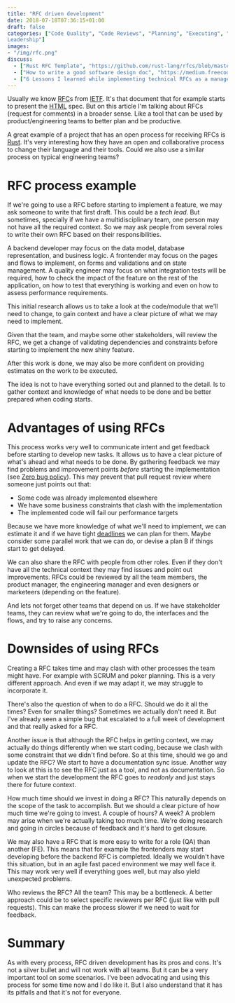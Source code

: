 ```yaml
---
title: "RFC driven development"
date: 2018-07-18T07:36:15+01:00
draft: false
categories: ["Code Quality", "Code Reviews", "Planning", "Executing", "Technical
Leadership"]
images:
- "/img/rfc.png"
discuss:
  - ["Rust RFC Template", "https://github.com/rust-lang/rfcs/blob/master/0000-template.md"]
  - ["How to write a good software design doc", "https://medium.freecodecamp.org/how-to-write-a-good-software-design-document-66fcf019569c"]
  - ["6 Lessons I learned while implementing technical RFCs as a management tool", "https://buriti.ca/6-lessons-i-learned-while-implementing-technical-rfcs-as-a-management-tool-34687dbf46cb"]
---
```



Usually we know [RFC](https://en.wikipedia.org/wiki/Request_for_Comments)s from
[IETF](https://en.wikipedia.org/wiki/Internet_Engineering_Task_Force). It's
that document that for example starts to present the [HTML](https://tools.ietf.org/html/rfc2616)
spec. But on this article I'm talking about RFCs (request for comments) in a
broader sense. Like a tool
that can be used by product/engineering teams to better plan and be productive.

<!--more-->

A great example of a project that has an open process for receiving RFCs is
[Rust](http://rust-lang.github.io/rfcs/). It's very interesting how they have
an open and collaborative process to change their language and their tools. Could
we also use a similar process on typical engineering teams?

# RFC process example

If we're going to use a RFC before starting to implement a feature, we may
ask someone to write that first draft. This could be a _tech lead_. But sometimes,
specially if we have a multidisciplinary team, one person may not have all
the required context. So we may ask people from several roles to write their
own RFC based on their responsibilities.

A backend developer may focus on the data model, database representation,
and business logic. A frontender may focus on the pages and flows to implement,
on forms and validations and on state management. A quality engineer may focus
on what integration tests will be required, how to check the impact of the feature
on the rest of the application, on how to test that everything
is working and even on how to assess performance requirements.

This initial research allows us to take a look at the code/module that we'll need
to change, to gain context and have a clear picture of what we may need
to implement.

Given that the team, and maybe some other stakeholders, will review the RFC, we
get a change of validating dependencies and constraints before starting to
implement the new shiny feature.

After this work is done, we may also be more confident on providing estimates
on the work to be executed.

The idea is not to have everything sorted out and planned to the detail. Is to
gather context and knowledge of what needs to be done and be better prepared
when coding starts.

# Advantages of using RFCs

This process works very well to communicate intent and get feedback before
starting to develop new tasks. It allows us to have a clear picture of what's
ahead and what needs to be done. By gathering feedback we may find problems and improvement
points _before_ starting the implementation (see [Zero bug policy](/post/zero-bug-policy/)). This may prevent that pull request
review where someone just points out that:

* Some code was already implemented elsewhere
* We have some business constraints that clash with the implementation
* The implemented code will fail our performance targets

Because we have more knowledge of what we'll need to implement, we can estimate
it and if we have tight [deadlines](/post/dealing-with-deadlines/) we can
plan for them. Maybe consider some parallel work that we can do, or devise
a plan B if things start to get delayed.

We can also share the RFC with people from other roles. Even if they don't have
all the technical context they may find issues and point out improvements. RFCs
could be reviewed by all the team members, the product manager, the engineering
manager and even designers or marketeers (depending on the feature).

And lets not forget other teams that depend on us. If we have stakeholder teams,
they can review what we're going to do, the interfaces and the flows, and try
to raise any concerns.

# Downsides of using RFCs

Creating a RFC takes time and may clash with other processes the team might
have. For example with SCRUM and poker planning. This is a very different
approach. And even if we may adapt it, we may struggle to incorporate it.

There's also the question of when to do a RFC. Should we do it all the times?
Even for smaller things? Sometimes we actually don't need it. But I've already
seen a simple bug that escalated to a full week of development and that really
asked for a RFC.

Another issue is that although the RFC helps in getting context, we may actually
do things differently when we start coding, because we clash with some constraint
that we didn't find before. So at this time, should we go and update the RFC?
We start to have a documentation sync issue. Another way to look at this is
to see the RFC just as a tool, and not as documentation. So when we start the
development the RFC goes to _readonly_ and just stays there for future context.

How much time should we invest in doing a RFC? This naturally depends on the
scope of the task to accomplish. But we should a clear picture of how much
time we're going to invest. A couple of hours? A week? A problem may arise
when we're actually taking too much time. We're doing research and going in circles
because of feedback and it's hard to get closure.

We may also have a RFC that is more easy to write for a role (QA) than another (FE).
This means that for example the frontenders may start developing before the
backend RFC is completed. Ideally we wouldn't have this situation, but in an agile
fast paced environment we may well face it. This may work very well if everything
goes well, but may also yield unexpected problems.

Who reviews the RFC? All the team? This may be a bottleneck. A better approach 
could be to select specific reviewers per RFC (just like with pull requests). This
can make the process slower if we need to wait for feedback.

# Summary

As with every process, RFC driven development has its pros and cons. It's not
a silver bullet and will not work with all teams. But it can be a very important
tool on some scenarios. I've been advocating and using this process for some
time now and I do like it. But I also understand that it has its pitfalls and that
it's not for everyone.
